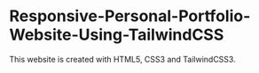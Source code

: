 # Responsive-Personal-Portfolio-Website-Using-TailwindCSS
This website is created with HTML5, CSS3 and TailwindCSS3.
